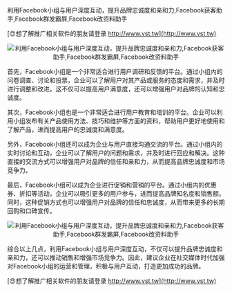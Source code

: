 利用Facebook小组与用户深度互动，提升品牌忠诚度和亲和力,Facebook获客助手,Facebook群发霸屏,Facebook改资料助手

[😍想了解推广相关软件的朋友请登录 http://www.vst.tw](http://www.vst.tw)

 <center><img src="https://vst.tw/MP4/tuiguang/png/5.png" alt="利用Facebook小组与用户深度互动，提升品牌忠诚度和亲和力,Facebook获客助手,Facebook群发霸屏,Facebook改资料助手"></center>

首先，Facebook小组是一个非常适合进行用户调研和反馈的平台。通过小组内的问卷调查、讨论和投票，企业可以了解用户对其产品或服务的态度和需求，并及时进行调整和改进。这不仅可以提高用户满意度，还可以增强用户对品牌的认知和忠诚度。

其次，Facebook小组也是一个非常适合进行用户教育和培训的平台。企业可以利用小组发布有关产品使用方法、技巧和维护等方面的资料，帮助用户更好地使用和了解产品，进而提高用户的忠诚度和满意度。

另外，Facebook小组还可以成为企业与用户直接沟通交流的平台。通过小组内的实时讨论和互动，企业可以了解用户的问题和需求，并及时进行回应和解决。这种直接的交流方式可以增强用户对品牌的信任和亲和力，从而提高品牌忠诚度和市场竞争力。

最后，Facebook小组可以成为企业进行促销和营销的平台。通过小组内的优惠券、折扣等活动，企业可以吸引更多的用户参与，进而提高品牌知名度和销售额。同时，这种促销方式也可以增强用户对品牌的信任和忠诚度，从而带来更多的长期回购和口碑宣传。

 <center><img src="https://vst.tw/MP4/tuiguang/png/7.png" alt="利用Facebook小组与用户深度互动，提升品牌忠诚度和亲和力,Facebook获客助手,Facebook群发霸屏,Facebook改资料助手"></center>

综合以上几点，利用Facebook小组与用户深度互动，不仅可以提升品牌忠诚度和亲和力，还可以推动销售和增强市场竞争力。因此，建议企业在社交媒体时代加强对Facebook小组的运营和管理，积极与用户互动，打造更加成功的品牌。

[😍想了解推广相关软件的朋友请登录 http://www.vst.tw](http://www.vst.tw)



